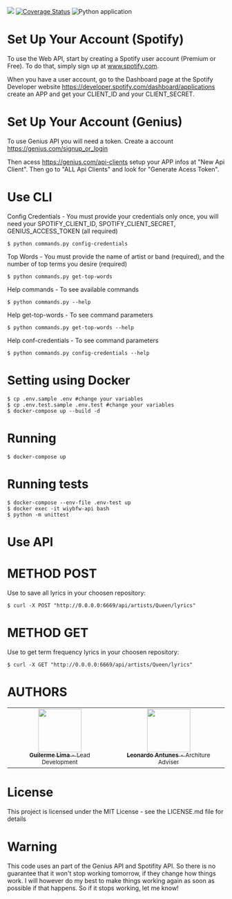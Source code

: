 <a href="https://codeclimate.com/github/LimaGuilherme/what-is-your-band-favorite-word-api/maintainability"><img src="https://api.codeclimate.com/v1/badges/4927af0fbe2bc1bf9c29/maintainability" /></a> [![Coverage Status](https://coveralls.io/repos/github/LimaGuilherme/what-is-your-band-favorite-word-api/badge.svg?branch=master)](https://coveralls.io/github/LimaGuilherme/what-is-your-band-favorite-word-api?branch=master)  ![Python application](https://github.com/LimaGuilherme/what-is-your-band-favorite-word-api/workflows/Python%20application/badge.svg)

# Set Up Your Account (Spotify)

To use the Web API, start by creating a Spotify user account (Premium or Free). To do that, simply sign up at www.spotify.com.

When you have a user account, go to the Dashboard page at the Spotify Developer website https://developer.spotify.com/dashboard/applications create an APP and get your CLIENT_ID and your CLIENT_SECRET. 

# Set Up Your Account (Genius)

To use Genius API you will need a token. Create a account https://genius.com/signup_or_login

Then acess https://genius.com/api-clients setup your APP infos at "New Api Client". Then go to "ALL Api Clients" and look for "Generate Acess Token".

# Use CLI

Config Credentials - You must provide your credentials only once, you will need your SPOTIFY_CLIENT_ID, SPOTIFY_CLIENT_SECRET, GENIUS_ACCESS_TOKEN (all required)
    
    $ python commands.py config-credentials
    
Top Words - You must provide the name of artist or band (required), and the number of top terms you desire (required)
    
    $ python commands.py get-top-words


Help commands - To see available commands
    
    $ python commands.py --help
    
Help get-top-words - To see command parameters  

    $ python commands.py get-top-words --help

Help conf-credentials - To see command parameters  

    $ python commands.py config-credentials --help
    
# Setting using Docker

    $ cp .env.sample .env #change your variables
    $ cp .env.test.sample .env.test #change your variables
    $ docker-compose up --build -d

# Running

    $ docker-compose up

# Running tests
    $ docker-compose --env-file .env-test up
    $ docker exec -it wiybfw-api bash
    $ python -m unittest

# Use API

# METHOD POST
Use to save all lyrics in your choosen repository:

    $ curl -X POST "http://0.0.0.0:6669/api/artists/Queen/lyrics" 

# METHOD GET
Use to get term frequency lyrics in your choosen repository:

    $ curl -X GET "http://0.0.0.0:6669/api/artists/Queen/lyrics" 


# AUTHORS 
<table>
  <tr>
    <td align="center">
      <a href="https://github.com/LimaGuilherme">
        <img src="https://avatars1.githubusercontent.com/u/13668673?s=460&u=6db061321b83a015314e8ab53b1a0bead7919310&v=4" width="100px;" alt=""/>
        <br />
        <sub>
          <b>Guilerme Lima</b>
          <span> - Lead Development</span>
        </sub>
      </a>
    </td>
    <td align="center">
      <a href="https://github.com/antunesleo">
        <img src="https://avatars0.githubusercontent.com/u/13929952?s=400&u=8c46ff05e5295aa7f085f5ec8aeddf5af6bc4677&v=4" width="100px;" alt=""/>
        <br />
        <sub>
          <b>Leonardo Antunes</b>
          <span> - Architure Adviser </span>
        </sub>
      </a>
    </td>
  </tr>
</table>  

# License
This project is licensed under the MIT License - see the LICENSE.md file for details

# Warning
This code uses an  part of the Genius API and Spotifity API. So there is no guarantee 
that it won't stop working tomorrow, if they change how things work. I will however do
my best to make things working again as soon as possible if that happens. So if it 
stops working, let me know!


    